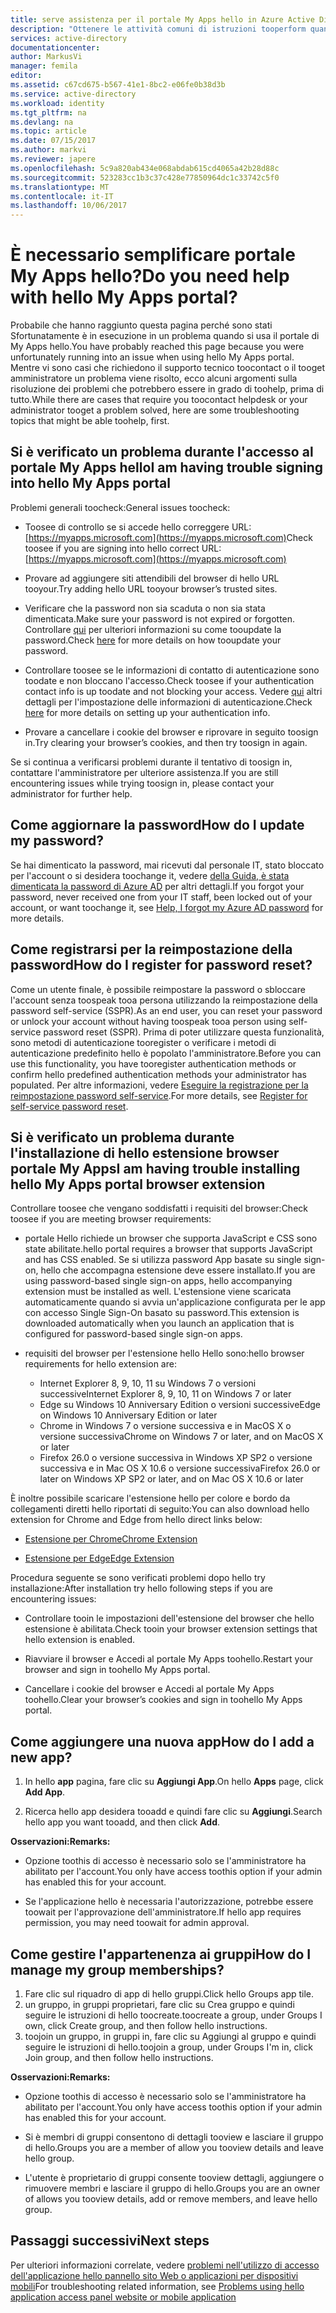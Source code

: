 ```yaml
---
title: serve assistenza per il portale My Apps hello in Azure Active Directory aaaDo | Documenti Microsoft
description: "Ottenere le attività comuni di istruzioni tooperform quando si utilizza il pannello di accesso di hello."
services: active-directory
documentationcenter: 
author: MarkusVi
manager: femila
editor: 
ms.assetid: c67cd675-b567-41e1-8bc2-e06fe0b38d3b
ms.service: active-directory
ms.workload: identity
ms.tgt_pltfrm: na
ms.devlang: na
ms.topic: article
ms.date: 07/15/2017
ms.author: markvi
ms.reviewer: japere
ms.openlocfilehash: 5c9a820ab434e068abdab615cd4065a42b28d88c
ms.sourcegitcommit: 523283cc1b3c37c428e77850964dc1c33742c5f0
ms.translationtype: MT
ms.contentlocale: it-IT
ms.lasthandoff: 10/06/2017
---
```

# <a name="do-you-need-help-with-hello-my-apps-portal"></a><span data-ttu-id="dbcba-103">È necessario semplificare portale My Apps hello?</span><span class="sxs-lookup"><span data-stu-id="dbcba-103">Do you need help with hello My Apps portal?</span></span>

<span data-ttu-id="dbcba-104">Probabile che hanno raggiunto questa pagina perché sono stati Sfortunatamente è in esecuzione in un problema quando si usa il portale di My Apps hello.</span><span class="sxs-lookup"><span data-stu-id="dbcba-104">You have probably reached this page because you were unfortunately running into an issue when using hello My Apps portal.</span></span> <span data-ttu-id="dbcba-105">Mentre vi sono casi che richiedono il supporto tecnico toocontact o il tooget amministratore un problema viene risolto, ecco alcuni argomenti sulla risoluzione dei problemi che potrebbero essere in grado di toohelp, prima di tutto.</span><span class="sxs-lookup"><span data-stu-id="dbcba-105">While there are cases that require you toocontact helpdesk or your administrator tooget a problem solved, here are some troubleshooting topics that might be able toohelp, first.</span></span>

## <a name="i-am-having-trouble-signing-into-hello-my-apps-portal"></a><span data-ttu-id="dbcba-106">Si è verificato un problema durante l'accesso al portale My Apps hello</span><span class="sxs-lookup"><span data-stu-id="dbcba-106">I am having trouble signing into hello My Apps portal</span></span>

<span data-ttu-id="dbcba-107">Problemi generali toocheck:</span><span class="sxs-lookup"><span data-stu-id="dbcba-107">General issues toocheck:</span></span>

- <span data-ttu-id="dbcba-108">Toosee di controllo se si accede hello correggere URL: [https://myapps.microsoft.com](https://myapps.microsoft.com)</span><span class="sxs-lookup"><span data-stu-id="dbcba-108">Check toosee if you are signing into hello correct URL: [https://myapps.microsoft.com](https://myapps.microsoft.com)</span></span>

- <span data-ttu-id="dbcba-109">Provare ad aggiungere siti attendibili del browser di hello URL tooyour.</span><span class="sxs-lookup"><span data-stu-id="dbcba-109">Try adding hello URL tooyour browser’s trusted sites.</span></span>

- <span data-ttu-id="dbcba-110">Verificare che la password non sia scaduta o non sia stata dimenticata.</span><span class="sxs-lookup"><span data-stu-id="dbcba-110">Make sure your password is not expired or forgotten.</span></span> <span data-ttu-id="dbcba-111">Controllare [qui](active-directory-passwords-update-your-own-password.md) per ulteriori informazioni su come tooupdate la password.</span><span class="sxs-lookup"><span data-stu-id="dbcba-111">Check [here](active-directory-passwords-update-your-own-password.md) for more details on how tooupdate your password.</span></span>

- <span data-ttu-id="dbcba-112">Controllare toosee se le informazioni di contatto di autenticazione sono toodate e non bloccano l'accesso.</span><span class="sxs-lookup"><span data-stu-id="dbcba-112">Check toosee if your authentication contact info is up toodate and not blocking your access.</span></span> <span data-ttu-id="dbcba-113">Vedere [qui](https://docs.microsoft.com/en-us/azure/multi-factor-authentication/end-user/multi-factor-authentication-end-user) altri dettagli per l'impostazione delle informazioni di autenticazione.</span><span class="sxs-lookup"><span data-stu-id="dbcba-113">Check [here](https://docs.microsoft.com/en-us/azure/multi-factor-authentication/end-user/multi-factor-authentication-end-user) for more details on setting up your authentication info.</span></span>

- <span data-ttu-id="dbcba-114">Provare a cancellare i cookie del browser e riprovare in seguito toosign in.</span><span class="sxs-lookup"><span data-stu-id="dbcba-114">Try clearing your browser’s cookies, and then try toosign in again.</span></span>

<span data-ttu-id="dbcba-115">Se si continua a verificarsi problemi durante il tentativo di toosign in, contattare l'amministratore per ulteriore assistenza.</span><span class="sxs-lookup"><span data-stu-id="dbcba-115">If you are still encountering issues while trying toosign in, please contact your administrator for further help.</span></span>


## <a name="how-do-i-update-my-password"></a><span data-ttu-id="dbcba-116">Come aggiornare la password</span><span class="sxs-lookup"><span data-stu-id="dbcba-116">How do I update my password?</span></span>

<span data-ttu-id="dbcba-117">Se hai dimenticato la password, mai ricevuti dal personale IT, stato bloccato per l'account o si desidera toochange it, vedere [della Guida, è stata dimenticata la password di Azure AD](active-directory-passwords-update-your-own-password.md) per altri dettagli.</span><span class="sxs-lookup"><span data-stu-id="dbcba-117">If you forgot your password, never received one from your IT staff, been locked out of your account, or want toochange it, see [Help, I forgot my Azure AD password](active-directory-passwords-update-your-own-password.md) for more details.</span></span>

## <a name="how-do-i-register-for-password-reset"></a><span data-ttu-id="dbcba-118">Come registrarsi per la reimpostazione della password</span><span class="sxs-lookup"><span data-stu-id="dbcba-118">How do I register for password reset?</span></span>

<span data-ttu-id="dbcba-119">Come un utente finale, è possibile reimpostare la password o sbloccare l'account senza toospeak tooa persona utilizzando la reimpostazione della password self-service (SSPR).</span><span class="sxs-lookup"><span data-stu-id="dbcba-119">As an end user, you can reset your password or unlock your account without having toospeak tooa person using self-service password reset (SSPR).</span></span> <span data-ttu-id="dbcba-120">Prima di poter utilizzare questa funzionalità, sono metodi di autenticazione tooregister o verificare i metodi di autenticazione predefinito hello è popolato l'amministratore.</span><span class="sxs-lookup"><span data-stu-id="dbcba-120">Before you can use this functionality, you have tooregister authentication methods or confirm hello predefined authentication methods your administrator has populated.</span></span> <span data-ttu-id="dbcba-121">Per altre informazioni, vedere [Eseguire la registrazione per la reimpostazione password self-service](active-directory-passwords-reset-register.md).</span><span class="sxs-lookup"><span data-stu-id="dbcba-121">For more details, see [Register for self-service password reset](active-directory-passwords-reset-register.md).</span></span>


## <a name="i-am-having-trouble-installing-hello-my-apps-portal-browser-extension"></a><span data-ttu-id="dbcba-122">Si è verificato un problema durante l'installazione di hello estensione browser portale My Apps</span><span class="sxs-lookup"><span data-stu-id="dbcba-122">I am having trouble installing hello My Apps portal browser extension</span></span>

<span data-ttu-id="dbcba-123">Controllare toosee che vengano soddisfatti i requisiti del browser:</span><span class="sxs-lookup"><span data-stu-id="dbcba-123">Check toosee if you are meeting browser requirements:</span></span>

- <span data-ttu-id="dbcba-124">portale Hello richiede un browser che supporta JavaScript e CSS sono state abilitate.</span><span class="sxs-lookup"><span data-stu-id="dbcba-124">hello portal requires a browser that supports JavaScript and has CSS enabled.</span></span> <span data-ttu-id="dbcba-125">Se si utilizza password App basate su single sign-on, hello che accompagna estensione deve essere installato.</span><span class="sxs-lookup"><span data-stu-id="dbcba-125">If you are using password-based single sign-on apps, hello accompanying extension must be installed as well.</span></span> <span data-ttu-id="dbcba-126">L'estensione viene scaricata automaticamente quando si avvia un'applicazione configurata per le app con accesso Single Sign-On basato su password.</span><span class="sxs-lookup"><span data-stu-id="dbcba-126">This extension is downloaded automatically when you launch an application that is configured for password-based single sign-on apps.</span></span>

- <span data-ttu-id="dbcba-127">requisiti del browser per l'estensione hello Hello sono:</span><span class="sxs-lookup"><span data-stu-id="dbcba-127">hello browser requirements for hello extension are:</span></span>
    - <span data-ttu-id="dbcba-128">Internet Explorer 8, 9, 10, 11 su Windows 7 o versioni successive</span><span class="sxs-lookup"><span data-stu-id="dbcba-128">Internet Explorer 8, 9, 10, 11 on Windows 7 or later</span></span>
    - <span data-ttu-id="dbcba-129">Edge su Windows 10 Anniversary Edition o versioni successive</span><span class="sxs-lookup"><span data-stu-id="dbcba-129">Edge on Windows 10 Anniversary Edition or later</span></span>
    - <span data-ttu-id="dbcba-130">Chrome in Windows 7 o versione successiva e in MacOS X o versione successiva</span><span class="sxs-lookup"><span data-stu-id="dbcba-130">Chrome on Windows 7 or later, and on MacOS X or later</span></span>
    - <span data-ttu-id="dbcba-131">Firefox 26.0 o versione successiva in Windows XP SP2 o versione successiva e in Mac OS X 10.6 o versione successiva</span><span class="sxs-lookup"><span data-stu-id="dbcba-131">Firefox 26.0 or later on Windows XP SP2 or later, and on Mac OS X 10.6 or later</span></span>

<span data-ttu-id="dbcba-132">È inoltre possibile scaricare l'estensione hello per colore e bordo da collegamenti diretti hello riportati di seguito:</span><span class="sxs-lookup"><span data-stu-id="dbcba-132">You can also download hello extension for Chrome and Edge from hello direct links below:</span></span>

- [<span data-ttu-id="dbcba-133">Estensione per Chrome</span><span class="sxs-lookup"><span data-stu-id="dbcba-133">Chrome Extension</span></span>](https://chrome.google.com/webstore/detail/access-panel-extension/ggjhpefgjjfobnfoldnjipclpcfbgbhl)

- [<span data-ttu-id="dbcba-134">Estensione per Edge</span><span class="sxs-lookup"><span data-stu-id="dbcba-134">Edge Extension</span></span>](https://www.microsoft.com/store/apps/9pc9sckkzk84)

<span data-ttu-id="dbcba-135">Procedura seguente se sono verificati problemi dopo hello try installazione:</span><span class="sxs-lookup"><span data-stu-id="dbcba-135">After installation try hello following steps if you are encountering issues:</span></span>

- <span data-ttu-id="dbcba-136">Controllare tooin le impostazioni dell'estensione del browser che hello estensione è abilitata.</span><span class="sxs-lookup"><span data-stu-id="dbcba-136">Check tooin your browser extension settings that hello extension is enabled.</span></span>

- <span data-ttu-id="dbcba-137">Riavviare il browser e Accedi al portale My Apps toohello.</span><span class="sxs-lookup"><span data-stu-id="dbcba-137">Restart your browser and sign in toohello My Apps portal.</span></span>

- <span data-ttu-id="dbcba-138">Cancellare i cookie del browser e Accedi al portale My Apps toohello.</span><span class="sxs-lookup"><span data-stu-id="dbcba-138">Clear your browser’s cookies and sign in toohello My Apps portal.</span></span>

## <a name="how-do-i-add-a-new-app"></a><span data-ttu-id="dbcba-139">Come aggiungere una nuova app</span><span class="sxs-lookup"><span data-stu-id="dbcba-139">How do I add a new app?</span></span>

1.  <span data-ttu-id="dbcba-140">In hello **app** pagina, fare clic su **Aggiungi App**.</span><span class="sxs-lookup"><span data-stu-id="dbcba-140">On hello **Apps** page, click **Add App**.</span></span>

2.  <span data-ttu-id="dbcba-141">Ricerca hello app desidera tooadd e quindi fare clic su **Aggiungi**.</span><span class="sxs-lookup"><span data-stu-id="dbcba-141">Search hello app you want tooadd, and then click **Add**.</span></span>

<span data-ttu-id="dbcba-142">**Osservazioni:**</span><span class="sxs-lookup"><span data-stu-id="dbcba-142">**Remarks:**</span></span>

- <span data-ttu-id="dbcba-143">Opzione toothis di accesso è necessario solo se l'amministratore ha abilitato per l'account.</span><span class="sxs-lookup"><span data-stu-id="dbcba-143">You only have access toothis option if your admin has enabled this for your account.</span></span>

- <span data-ttu-id="dbcba-144">Se l'applicazione hello è necessaria l'autorizzazione, potrebbe essere toowait per l'approvazione dell'amministratore.</span><span class="sxs-lookup"><span data-stu-id="dbcba-144">If hello app requires permission, you may need toowait for admin approval.</span></span>


## <a name="how-do-i-manage-my-group-memberships"></a><span data-ttu-id="dbcba-145">Come gestire l'appartenenza ai gruppi</span><span class="sxs-lookup"><span data-stu-id="dbcba-145">How do I manage my group memberships?</span></span>

1. <span data-ttu-id="dbcba-146">Fare clic sul riquadro di app di hello gruppi.</span><span class="sxs-lookup"><span data-stu-id="dbcba-146">Click hello Groups app tile.</span></span> 
2. <span data-ttu-id="dbcba-147">un gruppo, in gruppi proprietari, fare clic su Crea gruppo e quindi seguire le istruzioni di hello toocreate.</span><span class="sxs-lookup"><span data-stu-id="dbcba-147">toocreate a group, under Groups I own, click Create group, and then follow hello instructions.</span></span>
3. <span data-ttu-id="dbcba-148">toojoin un gruppo, in gruppi in, fare clic su Aggiungi al gruppo e quindi seguire le istruzioni di hello.</span><span class="sxs-lookup"><span data-stu-id="dbcba-148">toojoin a group, under Groups I'm in, click Join group, and then follow hello instructions.</span></span>

<span data-ttu-id="dbcba-149">**Osservazioni:**</span><span class="sxs-lookup"><span data-stu-id="dbcba-149">**Remarks:**</span></span>

- <span data-ttu-id="dbcba-150">Opzione toothis di accesso è necessario solo se l'amministratore ha abilitato per l'account.</span><span class="sxs-lookup"><span data-stu-id="dbcba-150">You only have access toothis option if your admin has enabled this for your account.</span></span>

- <span data-ttu-id="dbcba-151">Si è membri di gruppi consentono di dettagli tooview e lasciare il gruppo di hello.</span><span class="sxs-lookup"><span data-stu-id="dbcba-151">Groups you are a member of allow you tooview details and leave hello group.</span></span>

- <span data-ttu-id="dbcba-152">L'utente è proprietario di gruppi consente tooview dettagli, aggiungere o rimuovere membri e lasciare il gruppo di hello.</span><span class="sxs-lookup"><span data-stu-id="dbcba-152">Groups you are an owner of allows you tooview details, add or remove members, and leave hello group.</span></span>


## <a name="next-steps"></a><span data-ttu-id="dbcba-153">Passaggi successivi</span><span class="sxs-lookup"><span data-stu-id="dbcba-153">Next steps</span></span>

<span data-ttu-id="dbcba-154">Per ulteriori informazioni correlate, vedere [problemi nell'utilizzo di accesso dell'applicazione hello pannello sito Web o applicazioni per dispositivi mobili](active-directory-application-access-panel-content-map.md)</span><span class="sxs-lookup"><span data-stu-id="dbcba-154">For troubleshooting related information, see [Problems using hello application access panel website or mobile application](active-directory-application-access-panel-content-map.md)</span></span>

